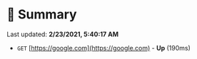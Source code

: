# 📖 Summary
Last updated: **2/23/2021, 5:40:17 AM**

- `GET` [https://google.com](https://google.com) - **Up** (190ms)
